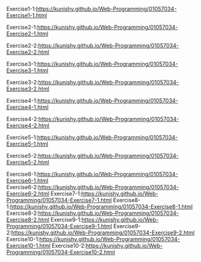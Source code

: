 Exercise1-1:https://kunishy.github.io/Web-Programming/01057034-Exercise1-1.html

Exercise2-1:https://kunishy.github.io/Web-Programming/01057034-Exercise2-1.html

Exercise2-2:https://kunishy.github.io/Web-Programming/01057034-Exercise2-2.html

Exercise3-1:https://kunishy.github.io/Web-Programming/01057034-Exercise3-1.html

Exercise3-2:https://kunishy.github.io/Web-Programming/01057034-Exercise3-2.html

Exercise4-1:https://kunishy.github.io/Web-Programming/01057034-Exercise4-1.html

Exercise4-2:https://kunishy.github.io/Web-Programming/01057034-Exercise4-2.html

Exercise5-1:https://kunishy.github.io/Web-Programming/01057034-Exercise5-1.html

Exercise5-2:https://kunishy.github.io/Web-Programming/01057034-Exercise5-2.html

Exercise6-1:https://kunishy.github.io/Web-Programming/01057034-Exercise6-1.html<br>
Exercise6-2:https://kunishy.github.io/Web-Programming/01057034-Exercise6-2.html
Exercise7-1:https://kunishy.github.io/Web-Programming/01057034-Exercise7-1.html
Exercise8-1:https://kunishy.github.io/Web-Programming/01057034-Exercise8-1.html
Exercise8-2:https://kunishy.github.io/Web-Programming/01057034-Exercise8-2.html
Exercise9-1:https://kunishy.github.io/Web-Programming/01057034-Exercise9-1.html
Exercise9-2:https://kunishy.github.io/Web-Programming/01057034-Exercise9-2.html
Exercise10-1:https://kunishy.github.io/Web-Programming/01057034-Exercise10-1.html
Exercise10-2:https://kunishy.github.io/Web-Programming/01057034-Exercise10-2.html
